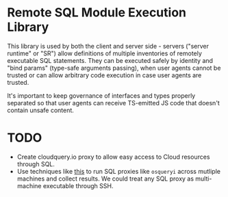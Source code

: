 # Remote SQL Module Execution Library

This library is used by both the client and server side - servers ("server
runtime" or "SR") allow definitions of multiple inventories of remotely
executable SQL statements. They can be executed safely by identity and "bind
params" (type-safe arguments passing), when user agents cannot be trusted or can
allow arbitrary code execution in case user agents are trusted.

It's important to keep governance of interfaces and types properly separated so
that user agents can receive TS-emitted JS code that doesn't contain unsafe
content.

# TODO

- Create cloudquery.io proxy to allow easy access to Cloud resources through
  SQL.
- Use techniques like
  [this](https://www.techrepublic.com/article/run-a-single-command-on-multiple-linux-machines/amp/)
  to run SQL proxies like `osqueryi` across mutliple machines and collect
  results. We could treat any SQL proxy as multi-machine executable through SSH.
